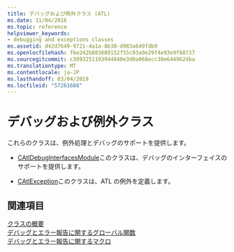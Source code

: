 ```yaml
---
title: デバッグおよび例外クラス (ATL)
ms.date: 11/04/2016
ms.topic: reference
helpviewer_keywords:
- debugging and exceptions classes
ms.assetid: d42d7649-9721-4a1a-8b38-d983a649fdb9
ms.openlocfilehash: f6e242b883689152f55c93a9e29f4e93e9f88737
ms.sourcegitcommit: c3093251193944840e3d0a068ecc30e6449624ba
ms.translationtype: MT
ms.contentlocale: ja-JP
ms.lasthandoff: 03/04/2019
ms.locfileid: "57261688"
---
```

# <a name="debugging-and-exceptions-classes"></a>デバッグおよび例外クラス

これらのクラスは、例外処理とデバッグのサポートを提供します。

- [CAtlDebugInterfacesModule](../atl/reference/catldebuginterfacesmodule-class.md)このクラスは、デバッグのインターフェイスのサポートを提供します。

- [CAtlException](../atl/reference/catlexception-class.md)このクラスは、ATL の例外を定義します。

## <a name="see-also"></a>関連項目

[クラスの概要](../atl/atl-class-overview.md)<br/>
[デバッグとエラー報告に関するグローバル関数](../atl/reference/debugging-and-error-reporting-global-functions.md)<br/>
[デバッグとエラー報告に関するマクロ](../atl/reference/debugging-and-error-reporting-macros.md)
